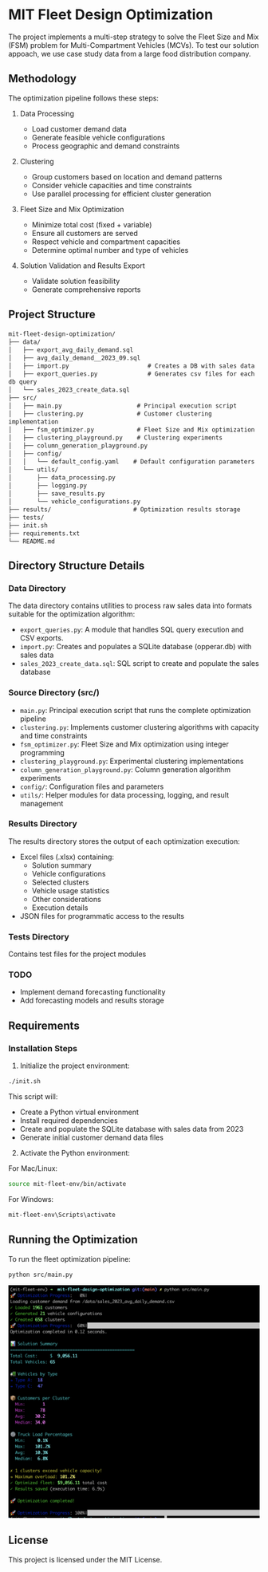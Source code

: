 # MIT Fleet Design Optimization

The project implements a multi-step strategy to solve the Fleet Size and Mix (FSM) problem for Multi-Compartment Vehicles (MCVs). To test our solution appoach, we use case study data from a large food distribution company.

## Methodology

The optimization pipeline follows these steps:

1. Data Processing
   - Load customer demand data
   - Generate feasible vehicle configurations
   - Process geographic and demand constraints

2. Clustering
   - Group customers based on location and demand patterns
   - Consider vehicle capacities and time constraints
   - Use parallel processing for efficient cluster generation

3. Fleet Size and Mix Optimization
   - Minimize total cost (fixed + variable)
   - Ensure all customers are served
   - Respect vehicle and compartment capacities
   - Determine optimal number and type of vehicles

4. Solution Validation and Results Export
   - Validate solution feasibility
   - Generate comprehensive reports

## Project Structure

```
mit-fleet-design-optimization/
├── data/
│   ├── export_avg_daily_demand.sql
│   ├── avg_daily_demand__2023_09.sql
│   ├── import.py                      # Creates a DB with sales data
│   ├── export_queries.py              # Generates csv files for each db query
│   └── sales_2023_create_data.sql
├── src/
│   ├── main.py                     # Principal execution script
│   ├── clustering.py               # Customer clustering implementation
│   ├── fsm_optimizer.py            # Fleet Size and Mix optimization
│   ├── clustering_playground.py    # Clustering experiments
│   ├── column_generation_playground.py
│   ├── config/
│   │   └── default_config.yaml    # Default configuration parameters
│   └── utils/
│       ├── data_processing.py
│       ├── logging.py
│       ├── save_results.py
│       └── vehicle_configurations.py
├── results/                       # Optimization results storage
├── tests/
├── init.sh
├── requirements.txt
└── README.md
```

## Directory Structure Details

### Data Directory
The data directory contains utilities to process raw sales data into formats suitable for the optimization algorithm:

- `export_queries.py`: A module that handles SQL query execution and CSV exports. 
- `import.py`: Creates and populates a SQLite database (opperar.db) with sales data
- `sales_2023_create_data.sql`: SQL script to create and populate the sales database

### Source Directory (src/)
- `main.py`: Principal execution script that runs the complete optimization pipeline
- `clustering.py`: Implements customer clustering algorithms with capacity and time constraints
- `fsm_optimizer.py`: Fleet Size and Mix optimization using integer programming
- `clustering_playground.py`: Experimental clustering implementations
- `column_generation_playground.py`: Column generation algorithm experiments
- `config/`: Configuration files and parameters
- `utils/`: Helper modules for data processing, logging, and result management

### Results Directory
The results directory stores the output of each optimization execution:
- Excel files (.xlsx) containing:
  - Solution summary
  - Vehicle configurations
  - Selected clusters
  - Vehicle usage statistics
  - Other considerations
  - Execution details
- JSON files for programmatic access to the results

### Tests Directory
Contains test files for the project modules

### TODO
- Implement demand forecasting functionality
- Add forecasting models and results storage

## Requirements

### Installation Steps

1. Initialize the project environment:
```bash
./init.sh
```

This script will:
- Create a Python virtual environment
- Install required dependencies
- Create and populate the SQLite database with sales data from 2023
- Generate initial customer demand data files

2. Activate the Python environment:

For Mac/Linux:
```bash
source mit-fleet-env/bin/activate
```

For Windows:
```bash
mit-fleet-env\Scripts\activate
```

## Running the Optimization

To run the fleet optimization pipeline:
```bash
python src/main.py
```

![Fleet Size and Mix Optimization Process](fsm.png)

## License

This project is licensed under the MIT License.